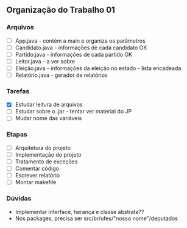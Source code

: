 ## Organização do Trabalho 01 

### Arquivos
- [ ] App.java - contém a main e organiza os parâmetros     
- [ ] Candidato.java - informações de cada candidato OK     
- [ ] Partido.java - informações de cada partido OK     
- [ ] Leitor.java - a ver sobre       
- [ ] Eleição.java - informações da eleição no estado -  lista encadeada      
- [ ] Relatório.java - gerador de relatórios      
    
### Tarefas 
- [X] Estudar leitura de arquivos      
- [ ] Estudar sobre o .jar - tentar ver material do JP
- [ ] Mudar nome das variáveis 

### Etapas 
- [ ] Arquitetura do projeto     
- [ ] Implementação do projeto    
- [ ] Tratamento de exceções    
- [ ] Comentar código    
- [ ] Escrever relatório
- [ ] Montar makefile 

### Dúvidas 
- Implementar interface, herança e classe abstrata??
- Nos packages, precisa ser src/br/ufes/"nosso nome"/deputados